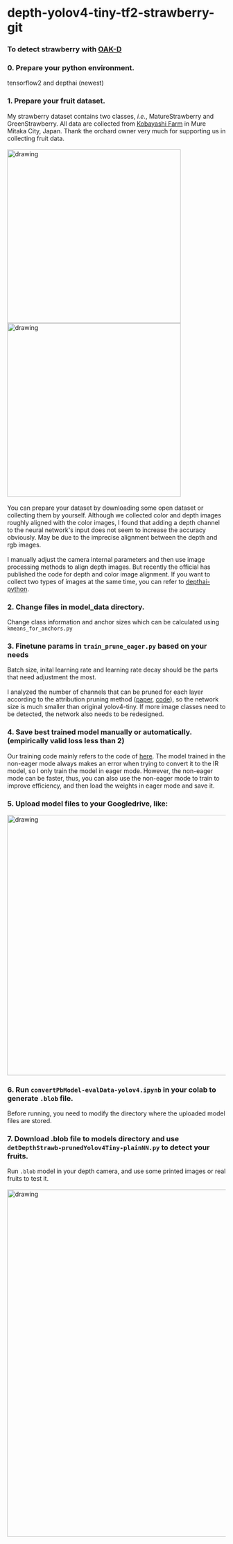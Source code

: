 # depth-yolov4-tiny-tf2-strawberry-git
### To detect strawberry with [OAK-D](https://opencv.org/opencv-ai-competition-2021/#introSection)
### 0. Prepare your python environment.
tensorflow2 and depthai (newest)
### 1. Prepare your fruit dataset.
My strawberry dataset contains two classes, _i.e._, MatureStrawberry and GreenStrawberry. All data are collected from [Kobayashi Farm](https://kobayashifarm-mitaka.tokyo/) in Mure Mitaka City, Japan. Thank the orchard owner very much for supporting us in collecting fruit data.<br><br>
<img src="https://github.com/GlowingHorse/depth-yolov4-tiny-tf2-strawberry-git/blob/main/img/rgb-00007-16160356916470.jpeg" alt="drawing" width="400"/>
<img src="https://github.com/GlowingHorse/depth-yolov4-tiny-tf2-strawberry-git/blob/main/img/rgb-00357-16160404199341.jpeg" alt="drawing" width="400"/>
<br><br>
You can prepare your dataset by downloading some open dataset or collecting them by yourself. Although we collected color and depth images roughly aligned with the color images, I found that adding a depth channel to the neural network's input does not seem to increase the accuracy obviously. May be due to the imprecise alignment between the depth and rgb images.<br><br>
I manually adjust the camera internal parameters and then use image processing methods to align depth images. But recently the official has published the code for depth and color image alignment. If you want to collect two types of images at the same time, you can refer to [depthai-python](https://github.com/luxonis/depthai-python/blob/main/examples/31_rgb_depth_aligned.py).
### 2. Change files in model_data directory.
Change class information and anchor sizes which can be calculated using `kmeans_for_anchors.py`
### 3. Finetune params in `train_prune_eager.py` based on your needs
Batch size, inital learning rate and learning rate decay should be the parts that need adjustment the most.<br><br>
I analyzed the number of channels that can be pruned for each layer according to the attribution pruning method ([paper](https://www.sciencedirect.com/science/article/pii/S0168169919313717), [code](https://github.com/GlowingHorse/Fast-Mango-Detection)), so the network size is much smaller than original yolov4-tiny. If more image classes need to be detected, the network also needs to be redesigned.
### 4. Save best trained model manually or automatically. (empirically valid loss less than 2)
Our training code mainly refers to the code of [here](https://github.com/bubbliiiing/yolov4-tiny-tf2/blob/master/train.py). The model trained in the non-eager mode always makes an error when trying to convert it to the IR model, so I only train the model in eager mode. However, the non-eager mode can be faster, thus, you can also use the non-eager mode to train to improve efficiency, and then load the weights in eager mode and save it.
### 5. Upload model files to your Googledrive, like:
<img src="https://github.com/GlowingHorse/depth-yolov4-tiny-tf2-strawberry-git/blob/main/img/drive_files.png" alt="drawing" width="600"/>

### 6. Run `convertPbModel-evalData-yolov4.ipynb` in your colab to generate `.blob` file.
Before running, you need to modify the directory where the uploaded model files are stored.

### 7. Download .blob file to models directory and use `detDepthStrawb-prunedYolov4Tiny-plainNN.py` to detect your fruits.
Run `.blob` model in your depth camera, and use some printed images or real fruits to test it.<br><br>
<img src="https://github.com/GlowingHorse/depth-yolov4-tiny-tf2-strawberry-git/blob/main/img/detect_strawberry.png" alt="drawing" width="800"/>
